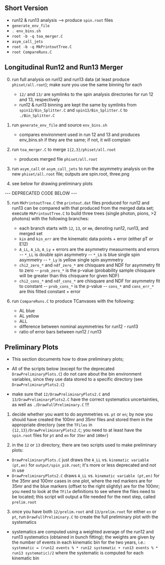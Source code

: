 Short Version
-------------
- run12 & run13 analysis --> produce `spin.root` files
- `generate_env_file`
- `. env_bins.sh`
- `root -b -q toa_merger.C`
- `asym_call_jets`
- `root -b -q MkPrintoutTree.C`
- `root CompareRuns.C`


Longitudinal Run12 and Run13 Merger
-----------------------------------

0. run full analysis on run12 and run13 data (at least produce
   `phiset/all.root`); make sure you use the same binning for each
   - `12/` and `13/` are symlinks to the spin analysis directories
     for run 12 and 13, respectively
   - run12 & run13 binning are kept the same by symlinks from
     `spin12/Bin_Splitter.C` and `spin13/Bin_Splitter.C` to 
     `./Bin_Splitter.C`

1. run `generate_env_file` and source `env_bins.sh`
   - compares environment used in run 12 and 13 and produces
     env_bins.sh if they are the same; if not, it will complain

2. run `toa_merger.C` to merge `1{2,3}/phiset/all.root`
   - produces merged file `phiset/all.root`

3. run `asym_call` or `asym_call_jets` to run the asymmetry analysis
   on the new `phiset/all.root` file; outputs are spin.root, three.png

4. see below for drawing preliminary plots

--- DEPRECATED CODE BELOW ---


5. run `MkPrintoutTree.C`
   the `printout.dat` files produced for run12 and run13 can be compared 
   with that produced from the merged data set; execute `MkPrintoutTree.C`
   to build three trees (single photon, pions, >2 photons) with the following
   branches:
   - each branch starts with `12`, `13`, or `mm`, denoting run12, run13, and merged set
   - `kin` and `kin_err` are the kinematic data points + error (either pT or E12)
   - `A_LL`, `A_Lb`, `A_Ly` + errors are the asymmetry measurments and errors
     -- `*_LL` is double spin asymmetry
     -- `*_Lb` is blue single spin asymmetry
     -- `*_Ly` is yellow single spin asymmetry
   - `chi2_zero_*` and `ndf_zero_*` are chisquare and NDF for asymmetry fit to zero
     -- `prob_zero_*` is the p-value (probability sample chisquare will be greater than this chisquare for given NDF) 
   - `chi2_cons_*` and `ndf_cons_*` are chisquare and NDF for asymmetry fit to constant
     -- `prob_cons_*` is the p-value
     -- `cons_*` and `cons_err_*` are this fitted constant + error

6. run `CompareRuns.C` to produce TCanvases with the following:
   - AL blue 
   - AL yellow
   - ALL 
   - difference between nominal asymmetries for run12 - run13
   - ratio of error bars between run12 / run13


Preliminary Plots
-----------------
- This section documents how to draw preliminary plots;

- All of the scripts below (except for the deprecated `DrawPreliminaryPlots.C`) do not
  care about the bin environment variables, since they use data stored to a specific
  directory (see `DrawPreliminaryPlots2.C`)

- make sure that `12/DrawPreliminaryPlots2.C` and `13/DrawPreliminaryPlots2.C` have
  the correct systematics uncertainties, as well as `./DrawFullPreliminary.C` !!!


1. decide whether you want to do asymmetries vs. `pt` or `en`; by now you should have
   created the 100mr and 35mr files and stored them in the appropriate directory
   (see the `TFiles` in `{12,13}/DrawPreliminaryPlots2.C`; you need to at least
    have the `spin.root` files for `pt` and `en` for `35mr` and `100mr`)

2. in the `12` or `13` directory, there are two scripts used to make preliminary plots:
  - `DrawPreliminaryPlots.C` just draws the `A_LL` vs. `kinematic variable (pt,en)` for
    `output/spin_pi0.root`; it's more or less deprecated and not in use
  - `DrawPreliminaryPlots2.C` draws `A_LL` vs. `kinematic variable (pt,en)` for
    the 35mr and 100mr cases in one plot, where the red markers are for 35mr and the
    blue markers (offset to the right slightly) are for the 100mr; you need to look at
    the `TFile` definitions to see where the files need to be located; this script
    will output a file needed for the next step, called `prelim.root`

3. once you have both `12/prelim.root` and `13/prelim.root` for either `en` or `pt`, run
   `DrawFullPreliminary.C` to create the full preliminary plot with the systematics
  - systematics are computed using a weighted average of the run12 and run13 systematics
    (obtained in bunch fitting); the weights are given by the number of events in each
    kinematic bin for the two years, i.e.:
    `systematic = (run12 events % * run12 systematic + run13 events % * run13 systematic)/2`
    where the systematic is computed for each kinematic bin


